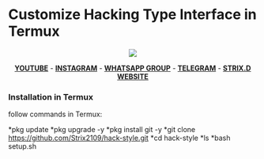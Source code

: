 # Customize Hacking Type Interface in Termux

<p align="center"><img src="https://1.bp.blogspot.com/-SVvYrKJloDo/YKVTj1I-ggI/AAAAAAAAAi0/JCkt4TmXFesf-4UPUF_48I6ktnjpbm3IwCNcBGAsYHQ/w400-h253/IMG_20210519_212715.jpg"></p>


<p align="center">
  <a href="https://www.youtube.com/channel/UCVgFuT27u3-4yR1i0PrE3wQ"><b>YOUTUBE</b></a>
  <span> - </span>
  <a href="https://www.instagram.com/strix_21/?igshid=lqd87k2v6v4t"><b>INSTAGRAM</b></a>
  <span> - </span>
  <a href="https://chat.whatsapp.com/DceoeOn5fFF3y5Fr1C8NK0"><b>WHATSAPP GROUP</b></a>
  <span> - </span>
  <a href="https://t.me/Strixkingdom"><b>TELEGRAM</b></a>
  <span> - </span>
  <a href="https://strixkingdom.blogspot.com/?m=0"><b>STRIX.D WEBSITE</b></a>
</p>

###  Installation in Termux

follow commands in Termux:

*pkg update 
*pkg upgrade -y
*pkg install git -y 
*git clone https://github.com/Strix2109/hack-style.git
*cd hack-style
*ls
*bash setup.sh

